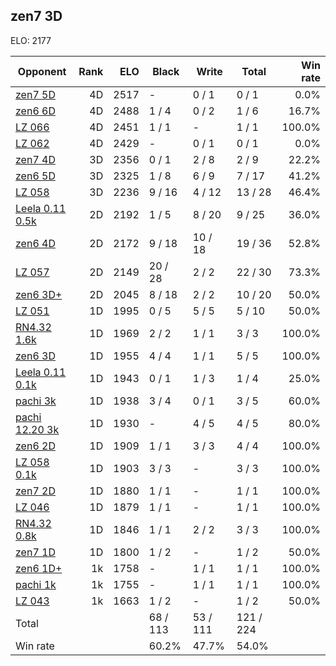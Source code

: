 ## zen7 3D ##

ELO: 2177

Opponent | Rank | ELO | Black | Write | Total | Win rate
---------|-----:|----:|-------|-------|-------|-------:
[zen7 5D](zen7%205D.md) | 4D | 2517 | - | 0 / 1 | 0 / 1 | 0.0%
[zen6 6D](zen6%206D.md) | 4D | 2488 | 1 / 4 | 0 / 2 | 1 / 6 | 16.7%
[LZ 066](LZ%20066.md) | 4D | 2451 | 1 / 1 | - | 1 / 1 | 100.0%
[LZ 062](LZ%20062.md) | 4D | 2429 | - | 0 / 1 | 0 / 1 | 0.0%
[zen7 4D](zen7%204D.md) | 3D | 2356 | 0 / 1 | 2 / 8 | 2 / 9 | 22.2%
[zen6 5D](zen6%205D.md) | 3D | 2325 | 1 / 8 | 6 / 9 | 7 / 17 | 41.2%
[LZ 058](LZ%20058.md) | 3D | 2236 | 9 / 16 | 4 / 12 | 13 / 28 | 46.4%
[Leela 0.11 0.5k](Leela%200.11%200.5k.md) | 2D | 2192 | 1 / 5 | 8 / 20 | 9 / 25 | 36.0%
[zen6 4D](zen6%204D.md) | 2D | 2172 | 9 / 18 | 10 / 18 | 19 / 36 | 52.8%
[LZ 057](LZ%20057.md) | 2D | 2149 | 20 / 28 | 2 / 2 | 22 / 30 | 73.3%
[zen6 3D+](zen6%203D+.md) | 2D | 2045 | 8 / 18 | 2 / 2 | 10 / 20 | 50.0%
[LZ 051](LZ%20051.md) | 1D | 1995 | 0 / 5 | 5 / 5 | 5 / 10 | 50.0%
[RN4.32 1.6k](RN4.32%201.6k.md) | 1D | 1969 | 2 / 2 | 1 / 1 | 3 / 3 | 100.0%
[zen6 3D](zen6%203D.md) | 1D | 1955 | 4 / 4 | 1 / 1 | 5 / 5 | 100.0%
[Leela 0.11 0.1k](Leela%200.11%200.1k.md) | 1D | 1943 | 0 / 1 | 1 / 3 | 1 / 4 | 25.0%
[pachi 3k](pachi%203k.md) | 1D | 1938 | 3 / 4 | 0 / 1 | 3 / 5 | 60.0%
[pachi 12.20 3k](pachi%2012.20%203k.md) | 1D | 1930 | - | 4 / 5 | 4 / 5 | 80.0%
[zen6 2D](zen6%202D.md) | 1D | 1909 | 1 / 1 | 3 / 3 | 4 / 4 | 100.0%
[LZ 058 0.1k](LZ%20058%200.1k.md) | 1D | 1903 | 3 / 3 | - | 3 / 3 | 100.0%
[zen7 2D](zen7%202D.md) | 1D | 1880 | 1 / 1 | - | 1 / 1 | 100.0%
[LZ 046](LZ%20046.md) | 1D | 1879 | 1 / 1 | - | 1 / 1 | 100.0%
[RN4.32 0.8k](RN4.32%200.8k.md) | 1D | 1846 | 1 / 1 | 2 / 2 | 3 / 3 | 100.0%
[zen7 1D](zen7%201D.md) | 1D | 1800 | 1 / 2 | - | 1 / 2 | 50.0%
[zen6 1D+](zen6%201D+.md) | 1k | 1758 | - | 1 / 1 | 1 / 1 | 100.0%
[pachi 1k](pachi%201k.md) | 1k | 1755 | - | 1 / 1 | 1 / 1 | 100.0%
[LZ 043](LZ%20043.md) | 1k | 1663 | 1 / 2 | - | 1 / 2 | 50.0%
Total | | | 68 / 113 | 53 / 111 | 121 / 224 | 
Win rate| | | 60.2% | 47.7% | 54.0% | 
